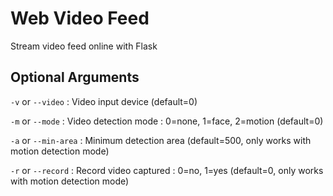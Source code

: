 # Web Video Feed
Stream video feed online with Flask

## Optional Arguments
`-v` or `--video` : Video input device (default=0)

`-m` or `--mode` : Video detection mode : 0=none, 1=face, 2=motion (default=0)

`-a` or `--min-area` : Minimum detection area (default=500, only works with motion detection mode)

`-r` or `--record` : Record video captured : 0=no, 1=yes (default=0, only works with motion detection mode)
